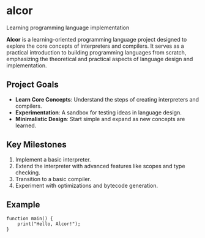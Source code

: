 # alcor
Learning programming language implementation


**Alcor** is a learning-oriented programming language project designed to explore the core concepts of interpreters and compilers. It serves as a practical introduction to building programming languages from scratch, emphasizing the theoretical and practical aspects of language design and implementation.

## Project Goals

- **Learn Core Concepts**: Understand the steps of creating interpreters and compilers.
- **Experimentation**: A sandbox for testing ideas in language design.
- **Minimalistic Design**: Start simple and expand as new concepts are learned.

## Key Milestones

1. Implement a basic interpreter.
2. Extend the interpreter with advanced features like scopes and type checking.
3. Transition to a basic compiler.
4. Experiment with optimizations and bytecode generation.

## Example

```alcor
function main() {
    print("Hello, Alcor!");
}
